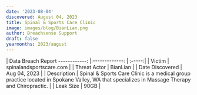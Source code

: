```yaml
---
date: '2023-08-04'
discovered: August 04, 2023
title: Spinal & Sports Care Clinic
image: images/blog/BianLian.png
author: Breachsense Support
draft: false
yearmonths: 2023/august
---
```



| Data Breach Report
------------:     |:-------------:    | :-----:|
| Victim      | spinalandsportscare.com      | 
| Threat Actor      | BianLian      | 
| Date Discovered      | Aug 04, 2023      | 
| Description      | Spinal & Sports Care Clinic is a medical group practice located in Spokane Valley, WA that specializes in Massage Therapy and Chiropractic.      | 
| Leak Size      | 90GB      | 

